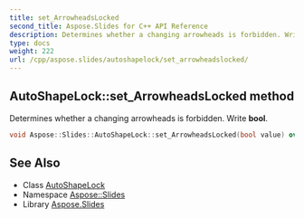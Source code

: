 ```yaml
---
title: set_ArrowheadsLocked
second_title: Aspose.Slides for C++ API Reference
description: Determines whether a changing arrowheads is forbidden. Write bool.
type: docs
weight: 222
url: /cpp/aspose.slides/autoshapelock/set_arrowheadslocked/
---
```

## AutoShapeLock::set_ArrowheadsLocked method


Determines whether a changing arrowheads is forbidden. Write **bool**.

```cpp
void Aspose::Slides::AutoShapeLock::set_ArrowheadsLocked(bool value) override
```

## See Also

* Class [AutoShapeLock](../)
* Namespace [Aspose::Slides](../../)
* Library [Aspose.Slides](../../../)
